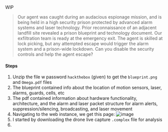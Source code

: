 WIP
> Our agent was caught during an audacious espionage mission, and is being held in a high security prison protected by advanced alarm systems and laser technology. Prior reconnaissance of an adjacent landfill site revealed a prison blueprint and technology document. Our exfiltration team is ready at the emergency exit. The agent is skilled at lock picking, but any attempted escape would trigger the alarm system and a prison-wide lockdown. Can you disable the security controls and help the agent escape?
#### Steps
1. Unzip the file w password `hackthebox` (given) to get the `blueprint.png` and `Omega.pdf` files
2. The blueprint contained info about the location of motion sensors, laser, alarms, guards, cells, etc 
3. The pdf contained information about hardware functionality, architecture, and the alarm and laser packet structure for alarm alerts, suppression/silencing, broadcasting, and laser movement
4. Navigating to the web instance, we get this page:
![image](https://github.com/pwnedbyisa/writeups/assets/138353745/8319b1c9-d7ba-46ef-88f6-e13029f4d0ce)
5. I started by downloading the drone live capture `.complex` file for analysis
6. 

